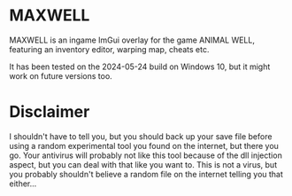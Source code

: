 # MAXWELL

MAXWELL is an ingame ImGui overlay for the game ANIMAL WELL, featuring an inventory editor, warping map, cheats etc.

It has been tested on the 2024-05-24 build on Windows 10, but it might work on future versions too.

# Disclaimer

I shouldn't have to tell you, but you should back up your save file before using a random experimental tool you found on the internet, but there you go.
Your antivirus will probably not like this tool because of the dll injection aspect, but you can deal with that like you want to.
This is not a virus, but you probably shouldn't believe a random file on the internet telling you that either...
